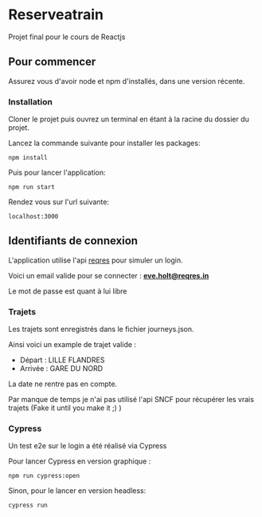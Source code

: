 # Reserveatrain

Projet final pour le cours de Reactjs

## Pour commencer

Assurez vous d'avoir node et npm d'installés, dans une version récente.

### Installation

Cloner le projet puis ouvrez un terminal en étant à la racine du dossier du projet.

Lancez la commande suivante pour installer les packages:

```
npm install
```

Puis pour lancer l'application:

```
npm run start
```

Rendez vous sur l'url suivante:

```
localhost:3000
```

## Identifiants de connexion

L'application utilise l'api [reqres]("https://reqres.in/") pour simuler un login.

Voici un email valide pour se connecter : **eve.holt@reqres.in**

Le mot de passe est quant à lui libre



### Trajets

Les trajets sont enregistrés dans le fichier journeys.json.

Ainsi voici un example de trajet valide :

* Départ : LILLE FLANDRES
* Arrivée : GARE DU NORD

La date ne rentre pas en compte.

Par manque de temps je n'ai pas utilisé l'api SNCF pour récupérer les vrais trajets (Fake it until you make it ;) )

### Cypress

Un test e2e sur le login a été réalisé via Cypress

Pour lancer Cypress en version graphique :

```
npm run cypress:open
```

Sinon, pour le lancer en version headless:
```
cypress run
```
